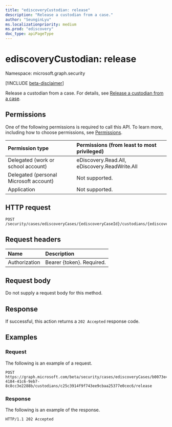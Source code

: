 ```yaml
---
title: "ediscoveryCustodian: release"
description: "Release a custodian from a case."
author: "SeunginLyu"
ms.localizationpriority: medium
ms.prod: "ediscovery"
doc_type: apiPageType
---
```

# ediscoveryCustodian: release
Namespace: microsoft.graph.security

[!INCLUDE [beta-disclaimer](../../includes/beta-disclaimer.md)]

Release a custodian from a case. For details, see [Release a custodian from a case](/microsoft-365/compliance/manage-new-custodians#release-a-custodian-from-a-case).

## Permissions
One of the following permissions is required to call this API. To learn more, including how to choose permissions, see [Permissions](/graph/permissions-reference).

|Permission type|Permissions (from least to most privileged)|
|:---|:---|
|Delegated (work or school account)|eDiscovery.Read.All, eDiscovery.ReadWrite.All|
|Delegated (personal Microsoft account)|Not supported.|
|Application|Not supported.|

## HTTP request

<!-- {
  "blockType": "ignored"
}
-->
``` http
POST /security/cases/ediscoveryCases/{ediscoveryCaseId}/custodians/{ediscoveryCustodianId}/release
```

## Request headers
|Name|Description|
|:---|:---|
|Authorization|Bearer {token}. Required.|

## Request body
Do not supply a request body for this method.

## Response

If successful, this action returns a `202 Accepted` response code.

## Examples

### Request
The following is an example of a request.

<!-- {
  "blockType": "request",
  "name": "ediscoverycustodianthis.release"
}
-->
``` http
POST https://graph.microsoft.com/beta/security/cases/ediscoveryCases/b0073e4e-4184-41c6-9eb7-8c8cc3e2288b/custodians/c25c3914f9f743ee9cbaa25377e0cec6/release
```



### Response
The following is an example of the response.
<!-- {
  "blockType": "response",
  "truncated": true
}
-->
``` http
HTTP/1.1 202 Accepted
```
